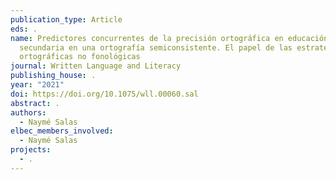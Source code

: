 ```yaml
---
publication_type: Article
eds: .
name: Predictores concurrentes de la precisión ortográfica en educación
  secundaria en una ortografía semiconsistente. El papel de las estrategias
  ortográficas no fonológicas
journal: Written Language and Literacy
publishing_house: .
year: "2021"
doi: https://doi.org/10.1075/wll.00060.sal
abstract: .
authors:
  - Naymé Salas
elbec_members_involved:
  - Naymé Salas
projects:
  - .
---
```

